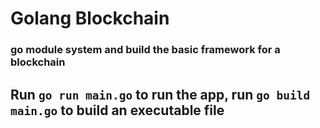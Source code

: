 # Golang Blockchain

### go module system and build the basic framework for a blockchain

## Run `go run main.go` to run the app, run `go build main.go` to build an executable file
